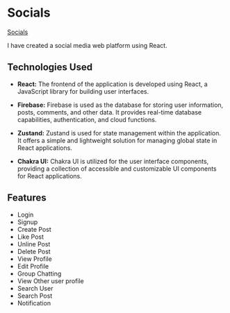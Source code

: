 # Socials
[Socials](https://socials-rust.vercel.app/)


I have created a social media web platform using React. 

## Technologies Used

- **React:** The frontend of the application is developed using React, a JavaScript library for building user interfaces.

- **Firebase:** Firebase is used as the database for storing user information, posts, comments, and other data. It provides real-time database capabilities, authentication, and cloud functions.

- **Zustand:** Zustand is used for state management within the application. It offers a simple and lightweight solution for managing global state in React applications.

- **Chakra UI:** Chakra UI is utilized for the user interface components, providing a collection of accessible and customizable UI components for React applications.

## Features
- Login
- Signup
- Create Post
- Like Post
- Unline Post
- Delete Post
- View Profile
- Edit Profile
- Group Chatting
- View Other user profile
- Search User
- Search Post
- Notification




